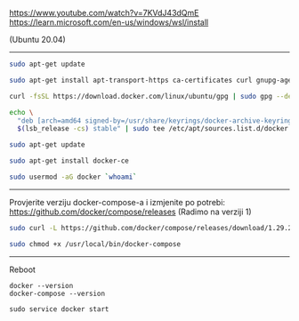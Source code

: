 https://www.youtube.com/watch?v=7KVdJ43dQmE
https://learn.microsoft.com/en-us/windows/wsl/install

(Ubuntu 20.04)

________________________________________________
```bash
sudo apt-get update

sudo apt-get install apt-transport-https ca-certificates curl gnupg-agent software-properties-common gnupg

curl -fsSL https://download.docker.com/linux/ubuntu/gpg | sudo gpg --dearmor -o /usr/share/keyrings/docker-archive-keyring.gpg

echo \
  "deb [arch=amd64 signed-by=/usr/share/keyrings/docker-archive-keyring.gpg] https://download.docker.com/linux/ubuntu \
  $(lsb_release -cs) stable" | sudo tee /etc/apt/sources.list.d/docker.list > /dev/null

sudo apt-get update

sudo apt-get install docker-ce

sudo usermod -aG docker `whoami`
```

________________________________________________


Provjerite verziju docker-compose-a i izmjenite po potrebi: https://github.com/docker/compose/releases (Radimo na verziji 1)

```bash
sudo curl -L https://github.com/docker/compose/releases/download/1.29.2/docker-compose-`uname -s`-`uname -m` -o /usr/local/bin/docker-compose

sudo chmod +x /usr/local/bin/docker-compose
```

________________________________________________

Reboot 

```
docker --version
docker-compose --version 

sudo service docker start
```